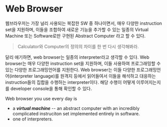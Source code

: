 # Web Browser

웹브라우저는 가장 널리 사용되는 복잡한 SW 중 하나이면서, 매우 다양한 instruction set을 지원하며, 이들을 조합하여 새로운 기능을 추가할 수 있는 일종의 Virtual Machine 또는 Software로만 구현된 Abstract Computer 라고 할 수 있다.

> Calculator와 Computer의 정의의 차이를 한 번 다시 생각해봐라.

달리 애기하면, web browser는 일종의 interpreter라고 생각할 수 있다. Web browser는 매우 다양한 instruction set을 지원하며, 이들 사용하여 프로그래밍할 수 있는 다양한 프로그래밍언어를 지원한다. Web browser는 이들 다양한 프로그래밍언어(interpreter language)를 원격지 등에서 읽어들여서 이들을 해석하고 대응하는 instruction들의 집합을 수행하는 interpreter이다. 해당 수행이 어떻게 이루어지는지를 developer console을 통해 확인할 수 있다.

Web browser you use every day is

* a ***virtual machine*** -- an abstract computer with an incredibly complicated instruciton set implemented entirely in software.
* one of interpreters.